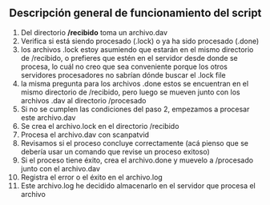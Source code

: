 ## Descripción general de funcionamiento del script

1. Del directorio **/recibido** toma un archivo.dav
2. Verifica si está siendo procesado (.lock) o ya ha sido procesado (.done)
  1. los archivos .lock estoy asumiendo que estarán en el mismo directorio de /recibido, o prefieres que estén en el servidor desde donde se procesa, lo cuál no creo que sea conveniente porque los otros servidores procesadores no sabrían dónde buscar el .lock file
  2. la misma pregunta para los archivos .done estos se encuentran en el mismo directorio de /recibido, pero luego se mueven junto con los archivos .dav al directorio /procesado
3. Si no se cumplen las condiciones del paso 2, empezamos a procesar este archivo.dav
4. Se crea el archivo.lock en el directorio /recibido
5. Procesa el archivo.dav con scanpatvid
6. Revisamos si el proceso concluye correctamente (acá pienso que se debería usar un comando que revise un proceso exitoso)
7. Si el proceso tiene éxito, crea el archivo.done y muevelo a /procesado junto con el archivo.dav
8. Registra el error o el éxito en el archivo.log 
9. Este archivo.log he decidido almacenarlo en el servidor que procesa el archivo
